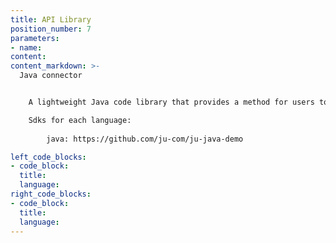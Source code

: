 ```yaml
---
title: API Library
position_number: 7
parameters:
- name:
content:
content_markdown: >-
  Java connector


    A lightweight Java code library that provides a method for users to directly call the API

    Sdks for each language:
        
        java: https://github.com/ju-com/ju-java-demo

left_code_blocks:
- code_block:
  title:
  language:
right_code_blocks:
- code_block:
  title:
  language:
---
```

